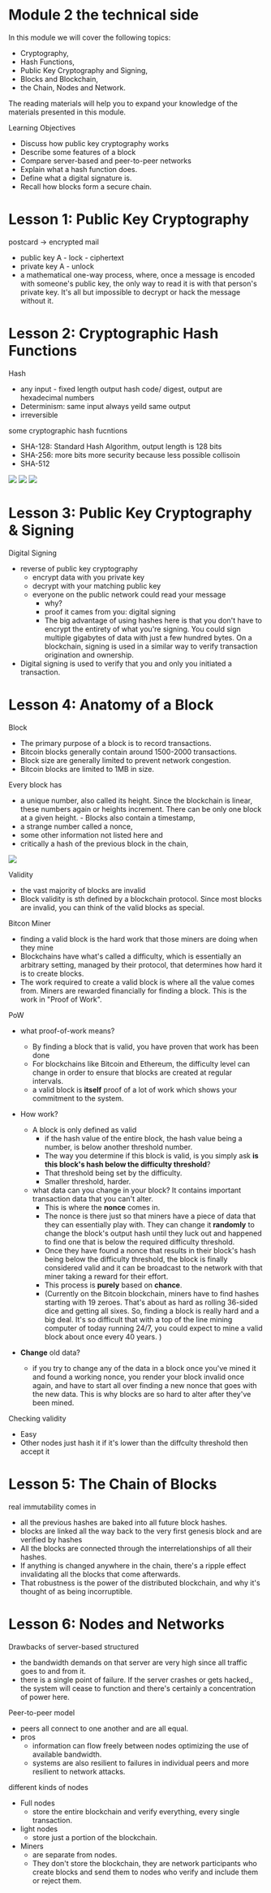 # Module 2 the technical side

In this module we will cover the following topics: 
- Cryptography, 
- Hash Functions, 
- Public Key Cryptography and Signing, 
- Blocks and Blockchain, 
- the Chain, Nodes and Network. 

The reading materials will help you to expand your knowledge of the materials presented in this module. 

Learning Objectives

- Discuss how public key cryptography works
- Describe some features of a block
- Compare server-based and peer-to-peer networks
- Explain what a hash function does.
- Define what a digital signature is.
- Recall how blocks form a secure chain.

# Lesson 1: Public Key Cryptography

postcard -> encrypted mail

- public key A - lock - ciphertext
- private key A - unlock 
- a mathematical one-way process, where, once a message is encoded with someone's public key, the only way to read it is with that person's private key.  It's all but impossible to decrypt or hack the message without it. 

# Lesson 2: Cryptographic Hash Functions

Hash
- any input - fixed length output hash code/ digest, output are hexadecimal numbers
- Determinism: same input always yeild same output
- irreversible

some cryptographic hash fucntions
- SHA-128: Standard Hash Algorithm, output length is 128 bits
- SHA-256: more bits more security because less possible collisoin
- SHA-512  

![](hash.png)
![](2.2.1-guide-hashing.jpeg)
![](2.2.2-guide-introduction-to-encrytion.png)


# Lesson 3: Public Key Cryptography & Signing

Digital Signing
- reverse of public key cryptography
  - encrypt data with you private key 
  - decrypt with your matching public key
  - everyone on the public network could read your message 
    - why?
    - proof it cames from you: digital signing
    - The big advantage of using hashes here is that you don't have to encrypt the entirety of what you're signing. You could sign multiple gigabytes of data with just a few hundred bytes. On a blockchain, signing is used in a similar way to verify transaction origination and ownership. 
- Digital signing is used to verify that you and only you initiated a transaction.

# Lesson 4: Anatomy of a Block

Block
-  The primary purpose of a block is to record transactions.
-  Bitcoin blocks generally contain around 1500-2000 transactions.
-  Block size are generally limited to prevent network congestion.
-  Bitcoin blocks are limited to 1MB in size.

Every block has 
- a unique number, also called its height. Since the blockchain is linear, these numbers again or heights increment. There can be only one block at a given height. - Blocks also contain a timestamp, 
- a strange number called a nonce, 
- some other information not listed here and 
- critically a hash of the previous block in the chain, 

![](block.png)

Validity
-  the vast majority of blocks are invalid
-  Block validity is sth defined by a blockchain protocol.  Since most blocks are invalid, you can think of the valid blocks as special.

Bitcon Miner
-  finding a valid block is the hard work that those miners are doing when they mine
-  Blockchains have what's called a difficulty, which is essentially an arbitrary setting, managed by their protocol, that determines how hard it is to create blocks. 
-  The work required to create a valid block is where all the value comes from. Miners are rewarded financially for finding a block. This is the work in "Proof of Work".

PoW
- what proof-of-work means? 
  - By finding a block that is valid, you have proven that work has been done
  - For blockchains like Bitcoin and Ethereum, the difficulty level can change in order to ensure that blocks are created at regular intervals. 
  - a valid block is **itself** proof of a lot of work which shows your commitment to the system. 
- How work?
  - A block is only defined as valid 
    - if the hash value of the entire block, the hash value being a number, is below another threshold number. 
    - The way you determine if this block is valid, is you simply ask **is this block's hash below the difficulty threshold**?
    - That threshold being set by the difficulty. 
    - Smaller threshold, harder.
  - what data can you change in your block? It contains important transaction data that you can't alter. 
    - This is where the **nonce** comes in. 
    - The nonce is there just so that miners have a piece of data that they can essentially play with. They can change it **randomly** to change the block's output hash until they luck out and happened to find one that is below the required difficulty threshold. 
    - Once they have found a nonce that results in their block's hash being below the difficulty threshold, the block is finally considered valid and it can be broadcast to the network with that miner taking a reward for their effort. 
    - This process is **purely** based on **chance**.
    - (Currently on the Bitcoin blockchain, miners have to find hashes starting with 19 zeroes. That's about as hard as rolling 36-sided dice and getting all sixes. So, finding a block is really hard and a big deal. It's so difficult that with a top of the line mining computer of today running 24/7, you could expect to mine a valid block about once every 40 years. )

 - **Change** old data? 
   - if you try to change any of the data in a block once you've mined it and found a working nonce, you render your block invalid once again, and have to start all over finding a new nonce that goes with the new data. This is why blocks are so hard to alter after they've been mined. 

Checking validity
- Easy
- Other nodes just hash it if it's lower than the diffculty threshold then accept it

# Lesson 5: The Chain of Blocks

real immutability comes in
- all the previous hashes are baked into all future block hashes.
- blocks are linked all the way back to the very first genesis block and are verified by hashes
- All the blocks are connected through the interrelationships of all their hashes. 
- If anything is changed anywhere in the chain, there's a ripple effect invalidating all the blocks that come afterwards.
-  That robustness is the power of the distributed blockchain, and why it's thought of as being incorruptible.

# Lesson 6: Nodes and Networks

Drawbacks of server-based structured
- the bandwidth demands on that server are very high since all traffic goes to and from it.
- there is a single point of failure. If the server crashes or gets hacked,, the system will cease to function and there's certainly a concentration of power here.

Peer-to-peer model
- peers all connect to one another and are all equal.
- pros
  -  information can flow freely between nodes optimizing the use of available bandwidth.
  -  systems are also resilient to failures in individual peers and more resilient to network attacks. 

different kinds of nodes
- Full nodes 
  - store the entire blockchain and verify everything, every single transaction. 
- light nodes 
  - store just a portion of the blockchain. 
- Miners 
  - are separate from nodes. 
  - They don't store the blockchain, they are network participants who create blocks and send them to nodes who verify and include them or reject them. 